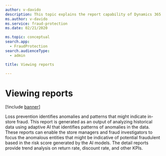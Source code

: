 ```yaml
---
author: v-davido
description: This topic explains the report capability of Dynamics 365 Fraud Protection loss prevention.
ms.author: v-davido
ms.service: fraud-protection
ms.date: 02/21/2020

ms.topic: conceptual
search.app: 
  - FraudProtection
search.audienceType:
  - admin

title: Viewing reports

---
```



# Viewing reports

[!include [banner](includes/preview-banner.md)]

Loss prevention identifies anomalies and patterns that might indicate in-store fraud. This report is generated as an output of analyzing historical data using adaptive AI that identifies patterns of anomalies in the data. These reports can enable the store managers and fraud investigators to focus the anomalous entities that might be indicative of potential fraudulent based in the risk score generated by the AI models. The detail reports provide trend analysis on return rate, discount rate, and other KPIs.
